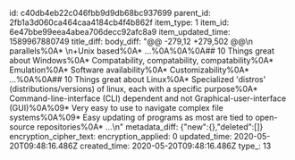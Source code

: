 id: c40db4eb22c046fbb9d9db68bc937699
parent_id: 2fb1a3d060ca464caa4184cb4f4b862f
item_type: 1
item_id: 6e47bbe99eea4abea706decc92afc8a9
item_updated_time: 1589967880749
title_diff: 
body_diff: "@@ -279,12 +279,502 @@\n parallels%0A* \n+Unix based%0A* ...%0A%0A%0A## 10 Things great about Windows%0A* Compatability, compatability, compatability%0A* Emulation%0A* Software availability%0A* Customizability%0A* ...%0A%0A## 10 Things great about Linux%0A* Specialized 'distros' (distributions/versions) of linux, each with a specific purpose%0A* Command-line-interface (CLI) dependent and not Graphical-user-interface (GUI)%0A%09* Very easy to use to navigate complex file systems%0A%09* Easy updating of programs as most are tied to open-source repositories%0A* ...\n"
metadata_diff: {"new":{},"deleted":[]}
encryption_cipher_text: 
encryption_applied: 0
updated_time: 2020-05-20T09:48:16.486Z
created_time: 2020-05-20T09:48:16.486Z
type_: 13